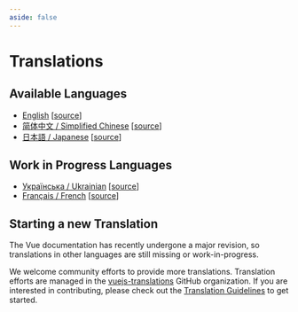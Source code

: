 ```yaml
---
aside: false
---
```


# Translations

## Available Languages

- [English](https://vuejs.org/) [[source](https://github.com/vuejs/docs)]
- [简体中文 / Simplified Chinese](https://cn.vuejs.org/) [[source](https://github.com/vuejs-translations/docs-zh-cn)]
- [日本語 / Japanese](https://ja.vuejs.org/) [[source](https://github.com/vuejs-translations/docs-ja)]

## Work in Progress Languages

- [Українська / Ukrainian](https://ua.vuejs.org) [[source](https://github.com/vuejs-translations/docs-ua)]
- [Français / French](https://vuejs-docs-fr.netlify.app) [[source](https://github.com/vuejs-translations/docs-fr)]

## Starting a new Translation

The Vue documentation has recently undergone a major revision, so translations in other languages are still missing or work-in-progress.

We welcome community efforts to provide more translations. Translation efforts are managed in the [vuejs-translations](https://github.com/vuejs-translations/) GitHub organization. If you are interested in contributing, please check out the [Translation Guidelines](https://github.com/vuejs-translations/guidelines/blob/main/README.md) to get started.
